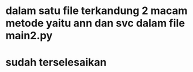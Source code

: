 # dalam satu file terkandung 2 macam metode yaitu ann dan svc dalam file main2.py

# sudah terselesaikan 